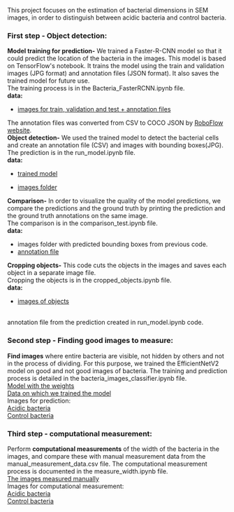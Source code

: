 This project focuses on the estimation of bacterial dimensions in SEM images, in order to distinguish between acidic bacteria and control bacteria.

### First step - Object detection:

**Model training for prediction-**  We trained a Faster-R-CNN model so that it could predict the location of the bacteria in the images. This model  is based on TensorFlow's notebook. It trains the model using the train and validation images (JPG format) and annotation files (JSON format). It also saves the trained model for future use. 
<br>
The training process is in the Bacteria_FasterRCNN.ipynb file.
<br>
**data:**
<br>
* [images for train, validation and test + annotation files](https://drive.google.com/drive/folders/1GnZJSlIcUDRSqGbOa4IEB5HY2MVzWf1E?usp=drive_link)

 The annotation files was converted from CSV to COCO JSON by [RoboFlow website](https://roboflow.com/).
<br>
**Object detection-** We used the trained model to detect the bacterial cells and create an annotation file (CSV) and images with bounding boxes(JPG).
<br>
The prediction is in the run_model.ipynb file.
<br>
**data:**
<br>
* [trained model](https://drive.google.com/file/d/1laLCef4tOtV0yG_GMSbcoSw_gHvRp0yT/view?usp=drive_link)

* [images folder](https://drive.google.com/drive/folders/1MsqS9-FwJmP4mHDnPHbEE3lVPpppmfRP?usp=drive_link)

**Comparison-**  In order to visualize the quality of the model predictions, we compare the predictions and the ground truth by printing the prediction and the ground truth annotations on the same image.
<br>
The comparison is in the comparison_test.ipynb file. 
<br>
**data:**
<br>
* images folder with predicted bounding boxes from previous code.
* [annotation file](https://drive.google.com/file/d/1W3f008n1uGtJUGAtqy-bD-DlW-RESaQt/view?usp=drive_link) 

**Cropping objects-** This code cuts the objects in the images and saves each object in a separate image file.
<br>
Cropping the objects is in the cropped_objects.ipynb file.
<br>
**data:**
<br>
* [images of objects](https://drive.google.com/drive/folders/1MsqS9-FwJmP4mHDnPHbEE3lVPpppmfRP?usp=drive_link)
<br>
annotation file from the prediction created in run_model.ipynb code.
<br>

### Second step - Finding good images to measure:
**Find images** where entire bacteria are visible, not hidden by others and not in the process of dividing. For this purpose, we trained the EfficientNetV2 model on good and not good images of bacteria. The training and prediction process is detailed in the bacteria_images_classifier.ipynb file. <br>
[Model with the weights](https://drive.google.com/file/d/1VgrVh8eiOxCoAHYhGcpXsQ1Geh270zcB/view?usp=sharing)<br>
[Data on which we trained the model](https://drive.google.com/drive/folders/1M3bGLWLfv_7JsTvCFsjljgHqbDhgYvRN?usp=drive_link)<br>
Images for prediction:<br>
[Acidic bacteria](https://drive.google.com/drive/folders/1q_-jcjp343pH_KaoDh3cThHvK2eIE3No?usp=drive_link)<br>
[Control bacteria](https://drive.google.com/drive/folders/1OjLrF8EiktOu-N-1gESjI0o7XFHMncfb?usp=drive_link)


### Third step - computational measurement:
Perform **computational measurements** of the width of the bacteria in the images, and compare these with manual measurement data from the manual_measurement_data.csv file. The computational measurement process is documented in the measure_width.ipynb file.<br>
[The images measured manually](https://drive.google.com/drive/folders/1_LVXtcmqz4dfwplicb5_FAD5wNhOD0hX?usp=sharing)<br>
Images for computational measurement:<br>
[Acidic bacteria](https://drive.google.com/drive/folders/1q_-jcjp343pH_KaoDh3cThHvK2eIE3No?usp=drive_link)<br>
[Control bacteria](https://drive.google.com/drive/folders/1OjLrF8EiktOu-N-1gESjI0o7XFHMncfb?usp=drive_link)




